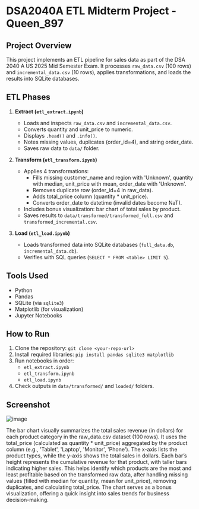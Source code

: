 # DSA2040A ETL Midterm Project - Queen_897

## Project Overview
This project implements an ETL pipeline for sales data as part of the DSA 2040 A US 2025 Mid Semester Exam. It processes `raw_data.csv` (100 rows) and `incremental_data.csv` (10 rows), applies transformations, and loads the results into SQLite databases.

## ETL Phases
1. **Extract (`etl_extract.ipynb`)**
   - Loads and inspects `raw_data.csv` and `incremental_data.csv`.
   - Converts quantity and unit_price to numeric.
   - Displays `.head()` and `.info()`.
   - Notes missing values, duplicates (order_id=4), and string order_date.
   - Saves raw data to `data/` folder.

2. **Transform (`etl_transform.ipynb`)**
   - Applies 4 transformations:
     - Fills missing customer_name and region with 'Unknown', quantity with median, unit_price with mean, order_date with 'Unknown'.
     - Removes duplicate row (order_id=4 in raw_data).
     - Adds total_price column (quantity * unit_price).
     - Converts order_date to datetime (invalid dates become NaT).
   - Includes bonus visualization: bar chart of total sales by product.
   - Saves results to `data/transformed/transformed_full.csv` and `transformed_incremental.csv`.

3. **Load (`etl_load.ipynb`)**
   - Loads transformed data into SQLite databases (`full_data.db`, `incremental_data.db`).
   - Verifies with SQL queries (`SELECT * FROM <table> LIMIT 5`).

## Tools Used
- Python
- Pandas
- SQLite (via `sqlite3`)
- Matplotlib (for visualization)
- Jupyter Notebooks

## How to Run
1. Clone the repository: `git clone <your-repo-url>`
2. Install required libraries: `pip install pandas sqlite3 matplotlib`
3. Run notebooks in order:
   - `etl_extract.ipynb`
   - `etl_transform.ipynb`
   - `etl_load.ipynb`
4. Check outputs in `data/transformed/` and `loaded/` folders.

## Screenshot
![image](https://github.com/user-attachments/assets/d1c8381d-2366-47c7-90f5-9b4381e8e8c4)

The bar chart visually summarizes the total sales revenue (in dollars) for each product category in the raw_data.csv dataset (100 rows). It uses the total_price (calculated as quantity * unit_price) aggregated by the product column (e.g., 'Tablet', 'Laptop', 'Monitor', 'Phone'). The x-axis lists the product types, while the y-axis shows the total sales in dollars. Each bar’s height represents the cumulative revenue for that product, with taller bars indicating higher sales. This helps identify which products are the most and least profitable based on the transformed raw data, after handling missing values (filled with median for quantity, mean for unit_price), removing duplicates, and calculating total_price. The chart serves as a bonus visualization, offering a quick insight into sales trends for business decision-making.

